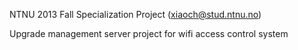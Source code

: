NTNU 2013 Fall Specialization Project (xiaoch@stud.ntnu.no)

Upgrade management server project for wifi access control system
